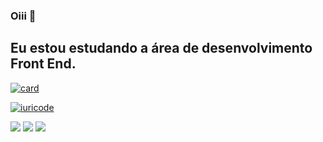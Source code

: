 
### Oiii 👋
## Eu estou estudando a área de desenvolvimento Front End.


[![card](https://github-readme-stats.vercel.app/api?username=jonatas1565&theme=radical)](https://github.com/iuricode/)


[![iuricode](https://github-readme-stats.vercel.app/api/top-langs/?username=jonatas1565&hide=html&layout=compact=true&theme=radical)](https://github.com/iuricode/)

[<img src="https://img.shields.io/badge/twitter-%231DA1F2.svg?&style=for-the-badge&logo=twitter&logoColor=white" />](https://twitter.com/Jonatas1556)   [<img src="https://img.shields.io/badge/linkedin-%230077B5.svg?&style=for-the-badge&logo=linkedin&logoColor=white" />](https://www.linkedin.com/in/jonatas1565/) [<img src = "https://img.shields.io/badge/instagram-%23E4405F.svg?&style=for-the-badge&logo=instagram&logoColor=white">](https://www.instagram.com/Jonatas_1565/) 
